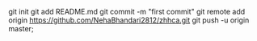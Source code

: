 git init
git add README.md
git commit -m "first commit"
git remote add origin https://github.com/NehaBhandari2812/zhhca.git
git push -u origin master;